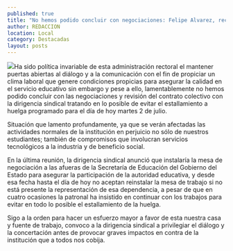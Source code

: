 ```yaml
---
published: true
title: "No hemos podido concluir con negociaciones: Felipe Alvarez, rector de la UTEZ"
author: REDACCION
location: Local
category: Destacadas
layout: posts
---
```


![](http://i.imgur.com/hz4ZDx2m.jpg)Ha sido política invariable de esta administración rectoral el mantener puertas abiertas al diálogo y a la comunicación con el fin  de propiciar un clima laboral que genere condiciones propicias para asegurar la calidad en el servicio educativo sin embargo y pese a ello, lamentablemente no hemos podido concluir con las negociaciones y revisión del contrato colectivo  con  la dirigencia sindical tratando en lo posible de evitar el estallamiento a huelga programado para el día de hoy martes 2 de julio.

Situación que lamento profundamente, ya que se verán afectadas las actividades normales de la institución en perjuicio no sólo de nuestros estudiantes; también de compromisos que involucran servicios tecnológicos a la industria y de beneficio social.

En la última reunión, la dirigencia sindical anunció que instalaría la mesa de negociación a las afueras de la Secretaría de Educación del Gobierno del Estado para asegurar la participación de la autoridad educativa, y desde esa fecha hasta el día de hoy no aceptan reinstalar la mesa de trabajo si no está presente la representación de esa dependencia, a pesar de que en cuatro ocasiones la patronal ha insistido en continuar con los trabajos para evitar en todo lo posible el estallamiento de la huelga.

Sigo a la orden para hacer un esfuerzo mayor a favor de esta nuestra casa y fuente de trabajo,  convoco  a la dirigencia  sindical a privilegiar el diálogo y la concertación antes de provocar graves impactos en contra de la institución que a todos nos cobija.

